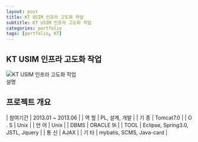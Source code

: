 ```yaml
---
layout: post
title: KT USIM 인프라 고도화 작업
subtitle: KT USIM 인프라 고도화 작업
categories: portfolio
tags: [portfolio, KT]
---
```

## KT USIM 인프라 고도화 작업
![KT USIM 인프라 고도화 작업](https://s3-media3.fl.yelpcdn.com/bphoto/cQ1Yoa75m2yUFFbY2xwuqw/348s.jpg)  
설명

## 프로젝트 개요
<!-- | Number | Next number | Previous number |
| :------ |:--- | :--- |
| Five | Six | Four |
| Ten | Eleven | Nine |
| Seven | Eight | Six |
| Two | Three | One | -->

| 참여기간 | 2013.01 ~ 2013.06 |
| 역 할 | PL, 설계, 개발 |
| 기 종 | Tomcat7.0 |
| O . S | Unix |
| 언 어 | Unix |
| DBMS | ORACLE 9i |
| TOOL | Eclipse, Spring3.0, JSTL, Jquery |
| 통 신 | AJAX |
| 기 타 | mybatis, SCMS, Java-card |
